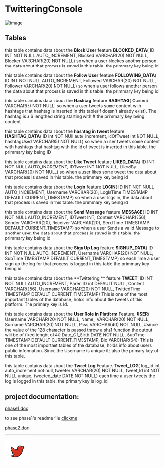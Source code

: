 
# TwitteringConsole  

![image](https://user-images.githubusercontent.com/56405454/126060603-0b940ed6-7cfa-4e40-aff9-842706dddb28.png)


## Tables


this table contains data about the **Block User** feature
**BLOCKED_DATA**( ID INT NOT NULL AUTO_INCREMENT,
Blocked VARCHAR(20) NOT NULL,
Blocker VARCHAR(20) NOT NULL)
so when a user blockes another person the data about that process is saved in this table.
the primmary key being id

this table contains data about the **Follow User** feature
**FOLLOWING_DATA**(
ID INT NOT NULL AUTO_INCREMENT,
Followed VARCHAR(20) NOT NULL,
Follower VARCHAR(20) NOT NULL)
so when a user follows another person the data about that process is saved in this table.
the primmary key being id

this table contains data about the **Hashtag** feature
**HASHTAG**(
Content VARCHAR(5) NOT NULL)
so when a user tweets some content with hashtags that hashtag is inserted in this table(if doesn't already exist). The hashtag is a 6 lengthed string starting with #
the primmary key being content


this table contains data about the **hashtag in tweet** feature
 **HASHTAG_DATA**(
ID int NOT NUll auto_increment,
idOfTweet int NOT NULL,
hashtagUsed VARCHAR(5) NOT NULL)
so when a user tweets some content with hashtags that hashtag with the id of tweet is inserted in this table.
the primmary key being ID

this table contains data about the **Like Tweet** feature
**LIKED_DATA**(
ID INT NOT NULL AUTO_INCREMENT,
IDTweet INT NOT NULL,
LikedBy VARCHAR(20) NOT NULL)
so when a user likes some tweet the data about that process is saved in this table.
the primmary key being id

this table contains data about the **LogIn** feature
**LOGIN**(
ID INT NOT NULL AUTO_INCREMENT,
Username VARCHAR(20),
LogInTime TIMESTAMP DEFAULT CURRENT_TIMESTAMP)
so when a user logs in, the data about that process is saved in this table.
the primmary key being id

this table contains data about the **Send Message** feature
**MESSAGE**(
ID INT NOT NULL AUTO_INCREMENT,
IDTweet INT,
Content VARCHAR(256),
Sender VARCHAR(20),
Receiver VARCHAR(20),
SendTime TIMESTAMP DEFAULT CURRENT_TIMESTAMP)
so when a user Sends a valid Message to another user, the data about that process is saved in this table.
the primmary key being id

this table contains data about the **Sign Up Log** feature
**SIGNUP_DATA**(
ID INT NOT NULL AUTO_INCREMENT,
Username VARCHAR(20) NOT NULL,
SubTime TIMESTAMP DEFAULT CURRENT_TIMESTAMP)
so each time a user sign up the log for that process is logged in this table
the primmary key being id

this table contains data about the **Twittering ** feature
**TWEET**(
ID INT NOT NULL AUTO_INCREMENT,
ParentID int DEFAULT NULL,
Content VARCHAR(256),
Username VARCHAR(20) NOT NULL,
TwittedTime TIMESTAMP DEFAULT CURRENT_TIMESTAMP)
This is one of the most important tables of the database, holds info about the tweets of this platform. The primary key is Id. 

this table contains data about the **User Role in Platform** Feature.
**USER**(
Username VARCHAR(20) NOT NULL,
Name_ VARCHAR(20) NOT NULL,
Surname VARCHAR(20) NOT NULL,
Pass VARCHAR(40) NOT NULL, #since the value of the 128 character is passed throw a sha1 function the output will be of fixed lenght of 40
Date_Of_Birth DATE NOT NULL,
SubTime TIMESTAMP DEFAULT CURRENT_TIMESTAMP,
Bio VARCHAR(64))
This is one of the most important tables of the database, holds info about users public information. Since the Username is unique its also the primary key of this table. 

this table contains data about the **Tweet Log** Feature.
**Tweet_LOG**(
log_id int auto_increment not null,
tweeter VARCHAR(20) NOT NULL,
tweet_Id int NOT NULL unique,
tweeted_date DATE NOT NULL)
each time a user tweets the log is logged in this table.
the primary key is log_id



## project documentation:

[phase1 doc](https://github.com/neginkheirmand/DatabaseProjects/raw/master/2_Canary%20Project/part1/documentation/canary%20project.pdf)

to see phase1's readme file [clickme](https://github.com/neginkheirmand/DatabaseProjects/blob/master/2_Canary%20Project/part1/README.md)

[phase2 doc](https://github.com/neginkheirmand/DatabaseProjects/raw/master/2_Canary%20Project/part2/%D8%B7%D8%B1%D8%AD%20%D9%BE%D8%B1%D9%88%DA%98%D9%87%20%D9%82%D9%86%D8%A7%D8%B1%DB%8C%20%D9%81%D8%A7%D8%B2%20%D8%AF%D9%88%D9%85.pdf)


---




[1]: https://github.com/neginkheirmand
[![github](https://github.com/neginkheirmand/DatabaseProjects/blob/master/2_Canary%20Project/doc/red%20twittering%20bird%20icon.png?raw=true)][1]
